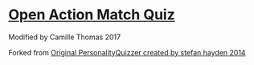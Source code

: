 # [Open Action Match Quiz](https://camillet.github.io/OAMatchQuiz/)
  
 Modified by Camille Thomas 2017
  
 Forked from [Original PersonalityQuizzer created by stefan hayden 2014](https://github.com/stefanhayden/PersonalityQuizzer)

